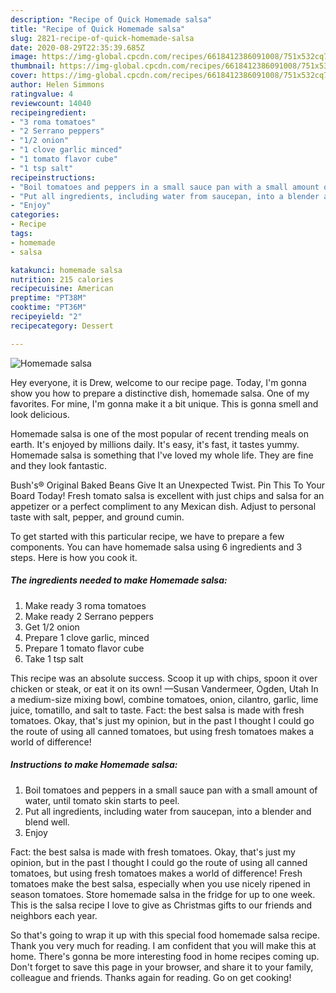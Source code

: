 ```yaml
---
description: "Recipe of Quick Homemade salsa"
title: "Recipe of Quick Homemade salsa"
slug: 2821-recipe-of-quick-homemade-salsa
date: 2020-08-29T22:35:39.685Z
image: https://img-global.cpcdn.com/recipes/6618412386091008/751x532cq70/homemade-salsa-recipe-main-photo.jpg
thumbnail: https://img-global.cpcdn.com/recipes/6618412386091008/751x532cq70/homemade-salsa-recipe-main-photo.jpg
cover: https://img-global.cpcdn.com/recipes/6618412386091008/751x532cq70/homemade-salsa-recipe-main-photo.jpg
author: Helen Simmons
ratingvalue: 4
reviewcount: 14040
recipeingredient:
- "3 roma tomatoes"
- "2 Serrano peppers"
- "1/2 onion"
- "1 clove garlic minced"
- "1 tomato flavor cube"
- "1 tsp salt"
recipeinstructions:
- "Boil tomatoes and peppers in a small sauce pan with a small amount of water, until tomato skin starts to peel."
- "Put all ingredients, including water from saucepan, into a blender and blend well."
- "Enjoy"
categories:
- Recipe
tags:
- homemade
- salsa

katakunci: homemade salsa 
nutrition: 215 calories
recipecuisine: American
preptime: "PT38M"
cooktime: "PT36M"
recipeyield: "2"
recipecategory: Dessert

---
```



![Homemade salsa](https://img-global.cpcdn.com/recipes/6618412386091008/751x532cq70/homemade-salsa-recipe-main-photo.jpg)

Hey everyone, it is Drew, welcome to our recipe page. Today, I'm gonna show you how to prepare a distinctive dish, homemade salsa. One of my favorites. For mine, I'm gonna make it a bit unique. This is gonna smell and look delicious.

Homemade salsa is one of the most popular of recent trending meals on earth. It's enjoyed by millions daily. It's easy, it's fast, it tastes yummy. Homemade salsa is something that I've loved my whole life. They are fine and they look fantastic.

Bush&#39;s® Original Baked Beans Give It an Unexpected Twist. Pin This To Your Board Today! Fresh tomato salsa is excellent with just chips and salsa for an appetizer or a perfect compliment to any Mexican dish. Adjust to personal taste with salt, pepper, and ground cumin.


To get started with this particular recipe, we have to prepare a few components. You can have homemade salsa using 6 ingredients and 3 steps. Here is how you cook it.

<!--inarticleads1-->

##### The ingredients needed to make Homemade salsa:

1. Make ready 3 roma tomatoes
1. Make ready 2 Serrano peppers
1. Get 1/2 onion
1. Prepare 1 clove garlic, minced
1. Prepare 1 tomato flavor cube
1. Take 1 tsp salt


This recipe was an absolute success. Scoop it up with chips, spoon it over chicken or steak, or eat it on its own! —Susan Vandermeer, Ogden, Utah In a medium-size mixing bowl, combine tomatoes, onion, cilantro, garlic, lime juice, tomatillo, and salt to taste. Fact: the best salsa is made with fresh tomatoes. Okay, that&#39;s just my opinion, but in the past I thought I could go the route of using all canned tomatoes, but using fresh tomatoes makes a world of difference! 

<!--inarticleads2-->

##### Instructions to make Homemade salsa:

1. Boil tomatoes and peppers in a small sauce pan with a small amount of water, until tomato skin starts to peel.
1. Put all ingredients, including water from saucepan, into a blender and blend well.
1. Enjoy


Fact: the best salsa is made with fresh tomatoes. Okay, that&#39;s just my opinion, but in the past I thought I could go the route of using all canned tomatoes, but using fresh tomatoes makes a world of difference! Fresh tomatoes make the best salsa, especially when you use nicely ripened in season tomatoes. Store homemade salsa in the fridge for up to one week. This is the salsa recipe I love to give as Christmas gifts to our friends and neighbors each year. 

So that's going to wrap it up with this special food homemade salsa recipe. Thank you very much for reading. I am confident that you will make this at home. There's gonna be more interesting food in home recipes coming up. Don't forget to save this page in your browser, and share it to your family, colleague and friends. Thanks again for reading. Go on get cooking!
